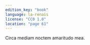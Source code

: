```yaml
---
edition_key: "book"
language: la-renais
license: "CC0 1.0"
location: "page 61"
---
```

Circa mediam
noctem amaritudo mea.
